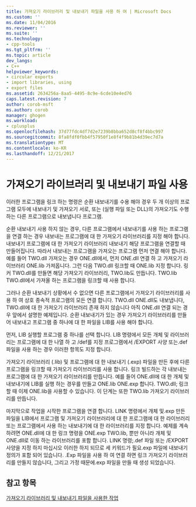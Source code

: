 ```yaml
---
title: 가져오기 라이브러리 및 내보내기 파일을 사용 하 여 | Microsoft Docs
ms.custom: ''
ms.date: 11/04/2016
ms.reviewer: ''
ms.suite: ''
ms.technology:
- cpp-tools
ms.tgt_pltfrm: ''
ms.topic: article
dev_langs:
- C++
helpviewer_keywords:
- circular exports
- import libraries, using
- export files
ms.assetid: 2634256a-8aa5-4495-8c9e-6cde10e4ed76
caps.latest.revision: 7
author: corob-msft
ms.author: corob
manager: ghogen
ms.workload:
- cplusplus
ms.openlocfilehash: 37d77fdc4df7d2e7239b8bba652d8cf8f4bbc997
ms.sourcegitcommit: 8fa8fdf0fbb4f57950f1e8f4f9b81b4d39ec7d7a
ms.translationtype: MT
ms.contentlocale: ko-KR
ms.lasthandoff: 12/21/2017
---
```

# <a name="using-an-import-library-and-export-file"></a>가져오기 라이브러리 및 내보내기 파일 사용
이러한 프로그램을 링크 하는 명령은 순환 내보내기를 수용 해야 경우 두 개 이상의 프로그램 모두에 내보내기 및 가져오기 서로, 또는 (실행 파일 또는 DLL)의 가져오기도 수행 하는 다른 프로그램으로 내보냅니다 프로그램.  
  
 순환 내보내기 사용 하지 않는 경우, 다른 프로그램에서 내보내기를 사용 하는 프로그램을 연결 하는 경우 내보내는 프로그램에 대 한 가져오기 라이브러리를 지정 해야 합니다. 내보내기 프로그램에 대 한 가져오기 라이브러리 내보내기 해당 프로그램을 연결할 때 만들어집니다. 따라서 내보내는 프로그램을 가져오는 프로그램 먼저 연결 해야 합니다. 예를 들어 TWO.dll 가져오는 경우 ONE.dll에서, 먼저 ONE.dll 연결 하 고 가져오기 라이브러리 ONE.lib 가져옵니다. 그런 다음 TWO.dll 링크할 때 ONE.lib 지정 합니다. 링커 TWO.dll를 만들면 해당 가져오기 라이브러리, TWO.lib도 만듭니다. TWO.lib TWO.dll에서 가져올 하는 프로그램을 링크할 때 사용 합니다.  
  
 그러나 순환 내보내기 상황에서 수 없으면 다른 프로그램에서 가져오기 라이브러리를 사용 하 여 상호 종속적 프로그램의 모든 연결 합니다. TWO.dll ONE.dll도 내보냅니다, TWO.dll에 대 한 가져오기 라이브러리 존재 하지 않습니다 아직 ONE.dll 연결 되는 경우 앞에서 설명한 예제입니다. 순환 내보내기가 있는 경우 가져오기 라이브러리를 만들어 내보내고 프로그램 중 하나에 대 한 파일을 LIB를 사용 해야 합니다.  
  
 먼저, LIB 실행할 프로그램 중 하나를 선택 합니다. LIB 명령에서 모든 개체 및 라이브러리는 프로그램에 대 한 나열 하 고 /def를 지정 프로그램에서 /EXPORT 사양 또는.def 파일을 사용 하는 경우 이러한 항목도 지정 합니다.  
  
 가져오기 라이브러리 (.lib) 및 프로그램에 대 한 내보내기 (.exp) 파일을 만든 후에 다른 프로그램을 링크할 때 가져오기 라이브러리를 사용 합니다. 링크 빌드하는 각 내보내는 프로그램에 대 한 가져오기 라이브러리를 만듭니다. 예를 들어 ONE.dll에 대 한 개체 및 내보내기에 LIB를 실행 하는 경우를 만들고 ONE.lib ONE.exp 합니다. TWO.dll; 링크할 때 이제 ONE.lib을 사용할 수 있습니다. 이 단계는 또한 TWO.lib 가져오기 라이브러리를 만듭니다.  
  
 마지막으로 작업을 시작한 프로그램을 연결 합니다. LINK 명령에서 개체 및.exp 만든 파일을 LIB에서 프로그램 및 가져오기 라이브러리에 대 한 프로그램에 대 한 라이브러리 또는 프로그램에서 사용 하는 내보내기에 대 한 라이브러리를 지정 합니다. 예제를 계속 하려면 ONE.dll에 대 한 링크 명령을 ONE.exp TWO.lib, 뿐만 아니라 개체 및 ONE.dll로 이동 하는 라이브러리를 포함 합니다. LINK 명령;.def 파일 또는 /EXPORT 사양을 지정 하지 마십시오 이러한 하지 되므로 세 키워드가 필요.exp 파일에 내보내기 정의가 포함 되어 있습니다. .Exp 파일을 사용 하 여 연결 하면 링크 가져오기 라이브러리를 만들지 않습니다, 그리고 가정 때문에.exp 파일을 만들 때 생성 되었습니다.  
  
## <a name="see-also"></a>참고 항목  
 [가져오기 라이브러리 및 내보내기 파일을 사용한 작업](../../build/reference/working-with-import-libraries-and-export-files.md)